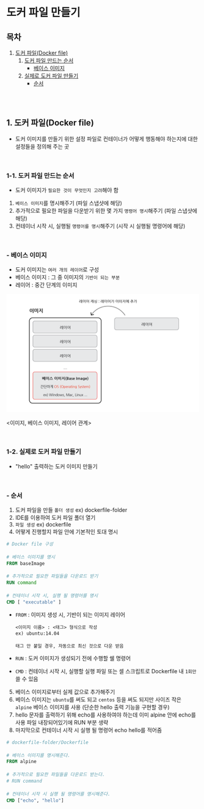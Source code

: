 # 도커 파일 만들기

## 목차

1. [도커 파일(Docker file)](#1-도커-파일docker-file)
    1. [도커 파일 만드는 순서](#1-1-도커-파일-만드는-순서)
        - [베이스 이미지](#--베이스-이미지)
    2. [실제로 도커 파일 만들기](#1-2-실제로-도커-파일-만들기)
        - [순서](#--순서)

<br/>
<br/>

## 1. 도커 파일(Docker file)

- 도커 이미지를 만들기 위한 설정 파일로 컨테이너가 어떻게 행동해야 하는지에 대한 설정들을 정의해 주는 곳

<br/>

### 1-1. 도커 파일 만드는 순서

- 도커 이미지가 `필요한 것이 무엇인지 고려`해야 함

1. `베이스 이미지`를 명시해주기 (파일 스냅샷에 해당)
2. 추가적으로 필요한 파일을 다운받기 위한 몇 가지 `명령어 명시`해주기 (파일 스냅샷에 해당)
3. 컨테이너 시작 시, 실행될 `명령어를 명시`해주기 (시작 시 실행될 명령어에 해당)

<br/>

### - 베이스 이미지

- 도커 이미지는 `여러 개의 레이어`로 구성
- 베이스 이미지 : 그 중 이미지의 `기반이 되는 부분`
- 레이어 : 중간 단계의 이미지

![베이스 이미지, 레이어](../img/docker_base_image.png)

<이미지, 베이스 이미지, 레이어 관계>

<br/>

### 1-2. 실제로 도커 파일 만들기

- "hello" 출력하는 도커 이미지 만들기

<br/>

### - 순서

1. 도커 파일을 만들 `폴더 생성` ex) dockerfile-folder
2. IDE를 이용하여 도커 파일 폴더 열기
3. `파일 생성` ex) dockerfile
4. 어떻게 진행할지 파일 안에 기본적인 토대 명시

```dockerfile
# Docker file 구성

# 베이스 이미지를 명시
FROM baseImage

# 추가적으로 필요한 파일들을 다운로드 받기
RUN command

# 컨테이너 시작 시, 실행 될 명령어를 명시
CMD [ "executable" ]
```

- `FROM` : 이미지 생성 시, 기반이 되는 이미지 레이어

    ```
    <이미지 이름> : <태그> 형식으로 작성
    ex) ubuntu:14.04
    
    태그 안 붙일 경우, 자동으로 최신 것으로 다운 받음
    ```

- `RUN` : 도커 이미지가 생성되기 전에 수행할 쉘 명령어
- `CMD` : 컨테이너 시작 시, 실행할 실행 파일 또는 셀 스크립트로 Dockerfile 내 `1회만` 쓸 수 있음

5. 베이스 이미지로부터 실제 값으로 추가해주기
6. 베이스 이미지는 `ubuntu`를 써도 되고 `centos` 등을 써도 되지만 사이즈 작은 `alpine` 베이스 이미지를 사용 (단순한 hello 출력 기능을 구현할 경우)
7. hello 문자를 출력하기 위해 echo를 사용하여야 하는데 이미 alpine 안에 echo를 사용 파일 내장되어있기에 RUN 부분 생략
8. 마지막으로 컨테이너 시작 시 실행 될 명령어 echo hello를 적어줌

```dockerfile
# dockerfile-folder/Dockerfile

# 베이스 이미지를 명시해준다.
FROM alpine

# 추가적으로 필요한 파일들을 다운로드 받는다.
# RUN command

# 컨테이너 시작 시 실행 될 명령어를 명시해준다.
CMD ["echo", "hello"]
```
